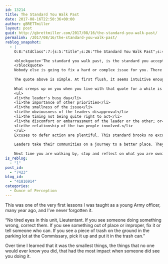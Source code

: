 ```yaml
---
id: 13214
title: The Standard You Walk Past
date: 2017-08-16T22:50:36+00:00
author: gBRETTmiller
layout: post
guid: http://gbrettmiller.com/2017/08/16/the-standard-you-walk-past/
permalink: /2017/08/16/the-standard-you-walk-past/
reblog_snapshot:
  - |
    O:8:"stdClass":7:{s:5:"title";s:26:"The Standard You Walk Past";s:4:"type";s:4:"post";s:9:"mime_type";s:0:"";s:6:"format";b:0;s:12:"modified_gmt";s:19:"2017-08-16 23:17:07";s:9:"permalink";s:60:"http://simonterry.com/2017/08/17/the-standard-you-walk-past/";s:7:"content";s:2194:"<div class="reblogged-content">
    
    <blockquote>'The standard you walk past, is the standard you accept' - <em><a href="http://www.theaustralian.com.au/national-affairs/defence/david-morrison-admits-to-stealing-best-line-from-david-hurley/news-story/ed62c19c65f5c548f64c5b709362f4d9">Chief of the Army, Lieutenant-General David Morrison</a></em>
    </blockquote>
    Nobody else is going to fix a hard or complex issue for you. There's <a href="http://simonterry.com/2017/08/11/we-shape-the-arc-of-history/">no natural or historical progression to solve the hard problems</a>. Inaction of itself can be a barrier to others acting because as leader it signals acceptance. If you don't like something, take action today. Otherwise you might just end up owning it.
    
    The quote above is simple. At first flush, it seems intuitive enough. The actions of leaders are watched to set the standard of what is expected in the organisation. Culture is an expectation of how interactions will occur in a community. If the leaders see things and don't act, then they must be OK.
    
    What creeps up on you when you live with that quote for a while is that it sets an exacting standard. Everything you walk past, you accept and you endorse to others. Each moment of inaction is not just allowing something to continue, it could be helping foster it further by encouraging others that it is acceptable. This standard leaves no exceptions for:
    <ul>
    <li>the leader's busy day</li>
    <li>the importance of other priorities</li>
    <li>the smallness of the issue</li>
    <li>the obviousness of the leaders disapproval</li>
    <li>the timing not being quite right to act</li>
    <li>the discomfort or embarrassment of the leader or the other; or</li>
    <li>the relationship of the two people involved.</li>
    </ul>
    Excuses to defer action are plentiful. This standard brooks no excuses. It demands action now.
    
    Leaders take their communities on a journey to a better place. They do so by influencing new behaviours and actions on matters large and small. The best leaders tackle challenges in the moment and continuously influence their community for the better.
    
    Next time you are walking by, stop and reflect on what you are owning.</div>";}
is_reblog:
  - "1"
post_id:
  - "7423"
blog_id:
  - "41816914"
categories:
  - Ounce of Perception
---
```

This was one of the very first lessons I was taught as a young Army officer, many year ago, and I’ve never forgotten it.

“No tired eyes in this unit, Lieutentant. If you see someone doing something wrong, correct them. If you see something out of place or improper, fix it or tell someone who can. If you see a piece of trash on the ground in the parking lot at the Commissary, pick it up and put it in the trash can.”

Over time I learned that it was the smallest things, the things that no one would ever know you did, that had the most impact when someone did see you doing it.